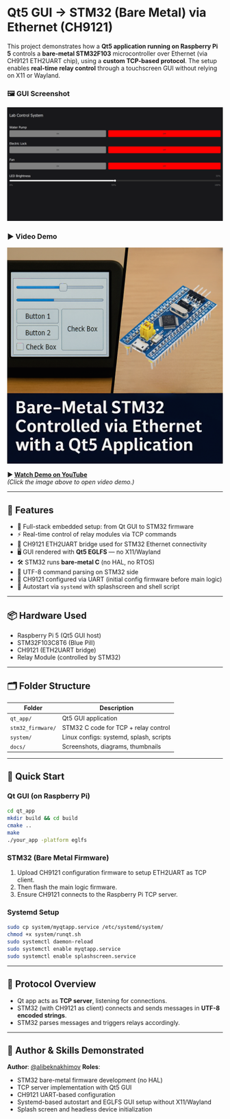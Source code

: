 
# Qt5 GUI → STM32 (Bare Metal) via Ethernet (CH9121)

This project demonstrates how a **Qt5 application running on Raspberry Pi 5** controls a **bare-metal STM32F103** microcontroller over Ethernet (via CH9121 ETH2UART chip), using a **custom TCP-based protocol**. The setup enables **real-time relay control** through a touchscreen GUI without relying on X11 or Wayland.

### 🖼 GUI Screenshot
![GUI Screenshot](media/gui.png)

### ▶️ Video Demo
[![▶️ Watch Demo](media/thumbnail.png)](https://youtube.com/shorts/BL4TQFjsRmY?si=G8JpCt_BM3iExTb5)

**▶️ [Watch Demo on YouTube](https://youtube.com/shorts/BL4TQFjsRmY?si=G8JpCt_BM3iExTb5)**  
*(Click the image above to open video demo.)*

---

## 🔧 Features

- 🧠 Full-stack embedded setup: from Qt GUI to STM32 firmware
- ⚡ Real-time control of relay modules via TCP commands
- 🔌 CH9121 ETH2UART bridge used for STM32 Ethernet connectivity
- 🖥 GUI rendered with **Qt5 EGLFS** — no X11/Wayland
- 🛠 STM32 runs **bare-metal C** (no HAL, no RTOS)
- 📡 UTF-8 command parsing on STM32 side
- 🔁 CH9121 configured via UART (initial config firmware before main logic)
- 🐧 Autostart via `systemd` with splashscreen and shell script

---

## 📦 Hardware Used

- Raspberry Pi 5 (Qt5 GUI host)
- STM32F103C8T6 (Blue Pill)
- CH9121 (ETH2UART bridge)
- Relay Module (controlled by STM32)

---

## 🗂 Folder Structure

| Folder            | Description                             |
|-------------------|-----------------------------------------|
| `qt_app/`         | Qt5 GUI application                     |
| `stm32_firmware/` | STM32 C code for TCP + relay control    |
| `system/`         | Linux configs: systemd, splash, scripts |
| `docs/`           | Screenshots, diagrams, thumbnails       |

---

## 🚀 Quick Start

### Qt GUI (on Raspberry Pi)
```bash
cd qt_app
mkdir build && cd build
cmake ..
make
./your_app -platform eglfs
````

### STM32 (Bare Metal Firmware)

1. Upload CH9121 configuration firmware to setup ETH2UART as TCP client.
2. Then flash the main logic firmware.
3. Ensure CH9121 connects to the Raspberry Pi TCP server.

### Systemd Setup

```bash
sudo cp system/myqtapp.service /etc/systemd/system/
chmod +x system/runqt.sh
sudo systemctl daemon-reload
sudo systemctl enable myqtapp.service
sudo systemctl enable splashscreen.service
```


---

## 📡 Protocol Overview

* Qt app acts as **TCP server**, listening for connections.
* STM32 (with CH9121 as client) connects and sends messages in **UTF-8 encoded strings**.
* STM32 parses messages and triggers relays accordingly.

---

## 📌 Author & Skills Demonstrated

**Author**: [@alibeknakhimov](https://github.com/alibeknakhimov)
**Roles**:

* STM32 bare-metal firmware development (no HAL)
* TCP server implementation with Qt5 GUI
* CH9121 UART-based configuration
* Systemd-based autostart and EGLFS GUI setup without X11/Wayland
* Splash screen and headless device initialization

